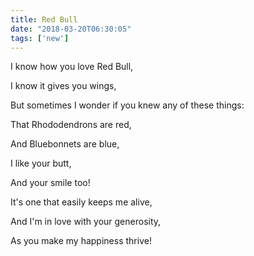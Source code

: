 ```yaml
---
title: Red Bull
date: "2018-03-20T06:30:05"
tags: ['new']
---
```


I know how you love Red Bull,

I know it gives you wings,

But sometimes I wonder if you knew any of these things:

That Rhododendrons are red,

And Bluebonnets are blue,

I like your butt,

And your smile too!

It's one that easily keeps me alive,

And I'm in love with your generosity,

As you make my happiness thrive!